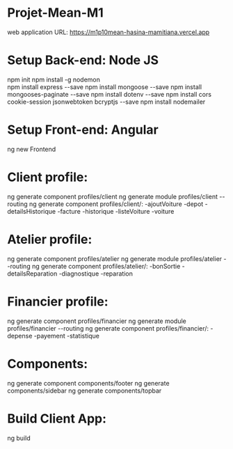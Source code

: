 # Projet-Mean-M1
web application URL: https://m1p10mean-hasina-mamitiana.vercel.app
# Setup Back-end: Node JS
npm init
npm install -g nodemon  
npm install express --save 
npm install mongoose --save
npm install mongooses-paginate --save
npm install dotenv --save
npm install cors cookie-session jsonwebtoken bcryptjs --save
npm install nodemailer
# Setup Front-end: Angular
ng new Frontend
# Client profile: 
ng generate component profiles/client ng generate module profiles/client --routing
ng generate component profiles/client/:
    -ajoutVoiture
    -depot
    -detailsHistorique
    -facture
    -historique
    -listeVoiture
    -voiture
# Atelier profile:
ng generate component profiles/atelier ng generate module profiles/atelier --routing
ng generate component profiles/atelier/:
    -bonSortie
    -detailsReparation
    -diagnostique
    -reparation
# Financier profile:
ng generate component profiles/financier ng generate module profiles/financier --routing
ng generate component profiles/financier/:
    -depense
    -payement
    -statistique
# Components:
ng generate component components/footer 
ng generate components/sidebar 
ng generate components/topbar
# Build Client App:
ng build